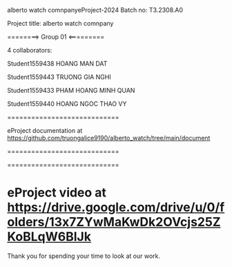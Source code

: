  alberto watch comnpanyeProject-2024 Batch no: T3.2308.A0

Project title: alberto watch comnpany

========> Group 01 <=========

4 collaborators:

Student1559438 HOANG MAN DAT

Student1559443 TRUONG GIA NGHI

Student1559433 PHAM HOANG MINH QUAN

Student1559440 HOANG NGOC THAO VY

============================

eProject documentation at https://github.com/truongalice9190/alberto_watch/tree/main/document

============================

============================

eProject video at https://drive.google.com/drive/u/0/folders/13x7ZYwMaKwDk2OVcjs25ZKoBLqW6BlJk
============================

Thank you for spending your time to look at our work.